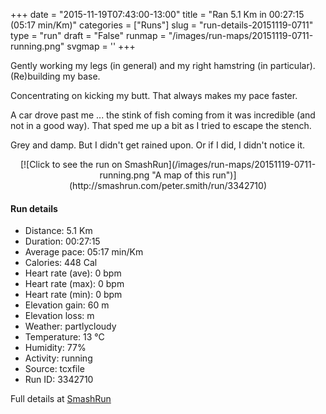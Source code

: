 +++
date = "2015-11-19T07:43:00-13:00"
title = "Ran 5.1 Km in 00:27:15 (05:17 min/Km)"
categories = ["Runs"]
slug = "run-details-20151119-0711"
type = "run"
draft = "False"
runmap = "/images/run-maps/20151119-0711-running.png"
svgmap = '<polyline points="92 30, 87 30, 67 36, 38 59, 36 61, 13 68, 8 70, 0 66, 0 62, 23 48, 24 47, 49 32, 64 38, 86 31, 99 31, 100 33, 100 35, 97 41">'
+++

Gently working my legs (in general) and my right hamstring (in particular). (Re)building my base. 

Concentrating on kicking my butt. That always makes my pace faster. 

A car drove past me ... the stink of fish coming from it was incredible (and not in a good way). That sped me up a bit as I tried to escape the stench. 

Grey and damp. But I didn't get rained upon. Or if I did, I didn't notice it. 



<!--more-->

<center>
[![Click to see the run on SmashRun](/images/run-maps/20151119-0711-running.png "A map of this run")](http://smashrun.com/peter.smith/run/3342710)
</center>

#### Run details

* Distance: 5.1 Km
* Duration: 00:27:15
* Average pace: 05:17 min/Km
* Calories: 448 Cal
* Heart rate (ave): 0 bpm
* Heart rate (max): 0 bpm
* Heart rate (min): 0 bpm
* Elevation gain: 60 m
* Elevation loss:  m
* Weather: partlycloudy
* Temperature: 13 &deg;C
* Humidity: 77%
* Activity: running
* Source: tcxfile
* Run ID: 3342710

Full details at [SmashRun](http://smashrun.com/peter.smith/run/3342710)
